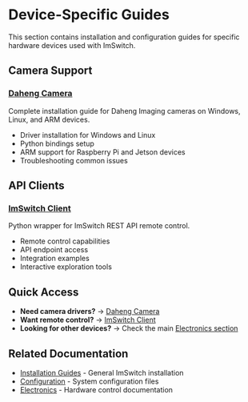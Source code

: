 # Device-Specific Guides

This section contains installation and configuration guides for specific hardware devices used with ImSwitch.

## Camera Support

### [Daheng Camera](./Daheng-Camera.md)
Complete installation guide for Daheng Imaging cameras on Windows, Linux, and ARM devices.
- Driver installation for Windows and Linux
- Python bindings setup
- ARM support for Raspberry Pi and Jetson devices
- Troubleshooting common issues

## API Clients

### [ImSwitch Client](./ImSwitch-Client.md)
Python wrapper for ImSwitch REST API remote control.
- Remote control capabilities
- API endpoint access
- Integration examples
- Interactive exploration tools

## Quick Access

- **Need camera drivers?** → [Daheng Camera](./Daheng-Camera.md)
- **Want remote control?** → [ImSwitch Client](./ImSwitch-Client.md)
- **Looking for other devices?** → Check the main [Electronics section](../../../04_Electronics/)

## Related Documentation

- [Installation Guides](../01_Installation/) - General ImSwitch installation
- [Configuration](../03_Configuration/) - System configuration files
- [Electronics](../../../04_Electronics/) - Hardware control documentation